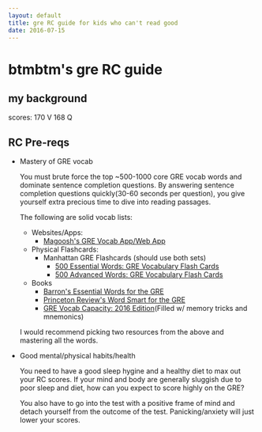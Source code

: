 ```yaml
---
layout: default
title: gre RC guide for kids who can't read good
date: 2016-07-15
---
```


# btmbtm's gre RC guide

## my background 

scores: 170 V 168 Q 

## RC Pre-reqs 

- Mastery of GRE vocab
  
  You must brute force the top ~500-1000 core GRE vocab words and dominate sentence completion questions. By answering sentence completion questions quickly(30-60 seconds per question), you give yourself extra precious time to dive into reading passages.

  The following are solid vocab lists: 
  - Websites/Apps: 
    - [Magoosh's GRE Vocab App/Web App](https://gre.magoosh.com/flashcards/vocabulary)
  - Physical Flashcards: 
    - Manhattan GRE Flashcards (should use both sets)
      - [500 Essential Words: GRE Vocabulary Flash Cards](http://amzn.to/2aed2n1)
      - [500 Advanced Words: GRE Vocabulary Flash Cards](http://amzn.to/2amYkzJ)
  - Books
    - [Barron's Essential Words for the GRE](http://amzn.to/2animnM)
    - [Princeton Review's Word Smart for the GRE](http://amzn.to/2aedwtA)
    - [GRE Vocab Capacity: 2016 Edition](http://amzn.to/2anhVKk)(Filled w/ memory tricks and mnemonics) 
  
  
  I would recommend picking two resources from the above and mastering all the words. 

- Good mental/physical habits/health
  
  You need to have a good sleep hygine and a healthy diet to max out your RC scores. If your mind and body are generally sluggish due to poor sleep and diet, how can you expect to score highly on the GRE? 

  You also have to go into the test with a positive frame of mind and detach yourself from the outcome of the test. Panicking/anxiety will just lower your scores. 

  



